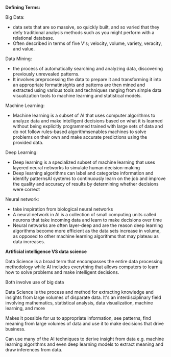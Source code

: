 **Defining Terms:**

Big Data: 

- data sets that are so massive, so quickly built, and so varied that they defy traditional analysis methods such as you might perform with a relational database.
- Often described in terms of five V's; velocity, volume, variety, veracity, and value. 

Data Mining:

- the process of automatically searching and analyzing data, discovering previously unrevealed patterns.
- It involves preprocessing the data to prepare it and transforming it into an appropriate formatinsights and patterns are then mined and extracted using various tools and techniques ranging from simple data visualization tools to machine learning and statistical models.

Machine Learning:

- Machine learning is a subset of AI that uses computer algorithms to analyze data and make intelligent decisions based on what it is learned without being explicitly programmed trained with large sets of data and do not follow rules-based algorithmsenables machines to solve problems on their own and make accurate predictions using the provided data.

Deep Learning: 

- Deep learning is a specialized subset of machine learning that uses layered neural networks to simulate human decision-making
- Deep learning algorithms can label and categorize information and identify patternsAI systems to continuously learn on the job and improve the quality and accuracy of results by determining whether decisions were correct

Neural network: 

- take inspiration from biological neural networks
- A neural network in AI is a collection of small computing units called neurons that take incoming data and learn to make decisions over time
- Neural networks are often layer-deep and are the reason deep learning algorithms become more efficient as the data sets increase in volume, as opposed to other machine learning algorithms that may plateau as data increases.



**Artificial intelligence VS data science** 

Data Science is a broad term that encompasses the entire data processing methodology while AI includes everything that allows computers to learn how to solve problems and make intelligent decisions. 

Both involve use of big data

Data Science is the process and method for extracting knowledge and insights from large volumes of disparate data. It's an interdisciplinary field involving mathematics, statistical analysis, data visualization, machine learning, and more

Makes it possible for us to appropriate information, see patterns, find meaning from large volumes of data and use it to make decisions that drive business.

Can use many of the AI techniques to derive insight from data e.g. machine learning algorithms and even deep learning models to extract meaning and draw inferences from data.